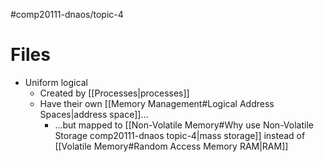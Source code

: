 #comp20111-dnaos/topic-4 
# Files

- Uniform logical
	- Created by [[Processes|processes]]
	- Have their own [[Memory Management#Logical Address Spaces|address space]]...
		- ...but mapped to [[Non-Volatile Memory#Why use Non-Volatile Storage comp20111-dnaos topic-4|mass storage]] instead of [[Volatile Memory#Random Access Memory RAM|RAM]]